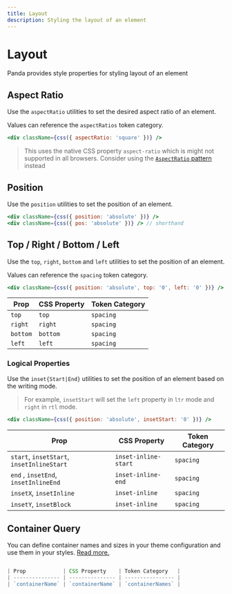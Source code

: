 ```yaml
---
title: Layout
description: Styling the layout of an element
---
```


# Layout

Panda provides style properties for styling layout of an element

## Aspect Ratio

Use the `aspectRatio` utilities to set the desired aspect ratio of an element.

Values can reference the `aspectRatios` token category.

```jsx
<div className={css({ aspectRatio: 'square' })} />
```

> This uses the native CSS property `aspect-ratio` which is might not supported in all browsers. Consider using the [`AspectRatio` pattern](/docs/concepts/patterns#aspect-ratio) instead

## Position

Use the `position` utilities to set the position of an element.

```jsx
<div className={css({ position: 'absolute' })} />
<div className={css({ pos: 'absolute' })} /> // shorthand
```

## Top / Right / Bottom / Left

Use the `top`, `right`, `bottom` and `left` utilities to set the position of an element.

Values can reference the `spacing` token category.

```jsx
<div className={css({ position: 'absolute', top: '0', left: '0' })} />
```

| Prop     | CSS Property | Token Category |
| -------- | ------------ | -------------- |
| `top`    | `top`        | `spacing`      |
| `right`  | `right`      | `spacing`      |
| `bottom` | `bottom`     | `spacing`      |
| `left`   | `left`       | `spacing`      |

### Logical Properties

Use the `inset{Start|End}` utilities to set the position of an element based on the writing mode.

> For example, `insetStart` will set the `left` property in `ltr` mode and `right` in `rtl` mode.

```jsx
<div className={css({ position: 'absolute', insetStart: '0' })} />
```

| Prop                                      | CSS Property         | Token Category |
| ----------------------------------------- | -------------------- | -------------- |
| `start`, `insetStart`, `insetInlineStart` | `inset-inline-start` | `spacing`      |
| `end` , `insetEnd`, `insetInlineEnd`      | `inset-inline-end`   | `spacing`      |
| `insetX`, `insetInline`                   | `inset-inline`       | `spacing`      |
| `insetY`, `insetBlock`                    | `inset-inline`       | `spacing`      |

## Container Query

You can define container names and sizes in your theme configuration and use them in your styles. [Read more.](/docs/concepts/conditional-styles#container-queries)

```jsx

| Prop            | CSS Property    | Token Category   |
| --------------- | --------------- | ---------------- |
| `containerName` | `containerName` | `containerNames` |
```
